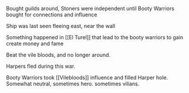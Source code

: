 Bought guilds around, Stoners were independent until Booty Warriors bought for connections and influence

Ship was last seen fleeing east, near the wall

Something happened in [[El Turel]] that lead to the booty warriors to gain create money and fame

Beat the vile bloods, and no longer around. 

Harpers fled during this war.

Booty Warriors took [[Vilebloods]] influence and filled Harper hole. Somewhat neutral, sometimes hero. sometimes vilians. 


